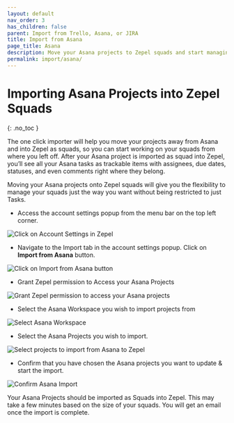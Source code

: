 ```yaml
---
layout: default
nav_order: 3
has_children: false
parent: Import from Trello, Asana, or JIRA
title: Import from Asana
page_title: Asana
description: Move your Asana projects to Zepel squads and start managing these squads with ease.
permalink: import/asana/
---
```

# Importing Asana Projects into Zepel Squads
{: .no_toc }

The one click importer will help you move your projects away from Asana and into Zepel as squads, so you can start working on your squads from where you left off. After your Asana project is imported as squad into Zepel, you’ll see all your Asana tasks as trackable items with assignees, due dates, statuses, and even comments right where they belong.

Moving your Asana projects onto Zepel squads will give you the flexibility to manage your squads just the way you want without being restricted to just Tasks.

* Access the account settings popup from the menu bar on the top left corner. 

![Click on Account Settings in Zepel](/guide/assets/uploads/zepel-account-settings.png "Account Settings")

* Navigate to the Import tab in the account settings popup. Click on **Import from Asana** button.

![Click on Import from Asana button](/guide/assets/uploads/zepel-asana-import.png "Click on Import from Asana button")

* Grant Zepel permission to Access your Asana Projects

![Grant Zepel permission to access your Asana projects](/guide/assets/uploads/zepel-asana-permissions.png "Grant Permission")

* Select the Asana Workspace you wish to import projects from

![Select Asana Workspace](/guide/assets/uploads/zepel-asana-workspace.png "Select Asana Workspace")

* Select the Asana Projects you wish to import.

![Select projects to import from Asana to Zepel](/guide/assets/uploads/zepel-asana-projects.png "Select Projects")

* Confirm that you have chosen the Asana projects you want to update & start the import.

![Confirm Asana Import](/guide/assets/uploads/zepel-asana-importing.png "Confirm Asana Projects")

Your Asana Projects should be imported as Squads into Zepel. This may take a few minutes based on the size of your squads. You will get an email once the import is complete.
